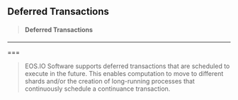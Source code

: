 ## Deferred Transactions

> #### Deferred Transactions

---

===

> EOS.IO Software supports deferred transactions that are scheduled to execute in the future. This enables computation to move to different shards and/or the creation of long-running processes that continuously schedule a continuance transaction.



